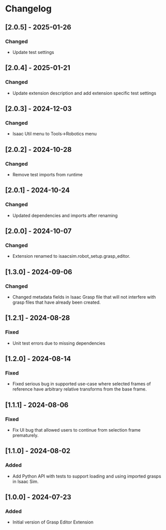 # Changelog

## [2.0.5] - 2025-01-26
### Changed
- Update test settings

## [2.0.4] - 2025-01-21
### Changed
- Update extension description and add extension specific test settings

## [2.0.3] - 2024-12-03
### Changed
- Isaac Util menu to Tools->Robotics menu

## [2.0.2] - 2024-10-28
### Changed
- Remove test imports from runtime

## [2.0.1] - 2024-10-24
### Changed
- Updated dependencies and imports after renaming

## [2.0.0] - 2024-10-07
### Changed
- Extension renamed to isaacsim.robot_setup.grasp_editor.

## [1.3.0] - 2024-09-06
### Changed
- Changed metadata fields in Isaac Grasp file that will not interfere with grasp files that have already been created.

## [1.2.1] - 2024-08-28
### Fixed
- Unit test errors due to missing dependencies

## [1.2.0] - 2024-08-14
### Fixed
- Fixed serious bug in supported use-case where selected frames of reference have arbitrary relative transforms from the base frame.

## [1.1.1] - 2024-08-06
### Fixed
- Fix UI bug that allowed users to continue from selection frame prematurely.

## [1.1.0] - 2024-08-02
### Added
- Add Python API with tests to support loading and using imported grasps in Isaac Sim.

## [1.0.0] - 2024-07-23
### Added
- Initial version of Grasp Editor Extension
